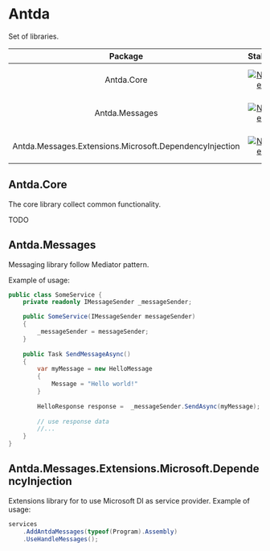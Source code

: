 # Antda

Set of libraries. 

| Package | Stable | Pre-release |
|:--:|:--:|:--:|
| Antda.Core |[![Nuget](https://img.shields.io/nuget/v/Antda.Core.svg)](https://www.nuget.org/packages/Antda.Core)|[![Nuget (with prereleases)](https://img.shields.io/nuget/vpre/Antda.Core)](https://www.nuget.org/packages/Antda.Core)|
| Antda.Messages |[![Nuget](https://img.shields.io/nuget/v/Antda.Messages.svg)](https://www.nuget.org/packages/Antda.Messages)|[![Nuget (with prereleases)](https://img.shields.io/nuget/vpre/Antda.Messages)](https://www.nuget.org/packages/Antda.Messages)|
| Antda.Messages.Extensions.Microsoft.DependencyInjection |[![Nuget](https://img.shields.io/nuget/v/Antda.Messages.Extensions.Microsoft.DependencyInjection.svg)](https://www.nuget.org/packages/Antda.Messages.Extensions.Microsoft.DependencyInjection)|[![Nuget (with prereleases)](https://img.shields.io/nuget/vpre/Antda.Messages.Extensions.Microsoft.DependencyInjection)](https://www.nuget.org/packages/Antda.Messages.Extensions.Microsoft.DependencyInjection)|


## Antda.Core

The core library collect common functionality.

TODO

## Antda.Messages
Messaging library follow Mediator pattern. 

Example of usage: 

```csharp 
public class SomeService {
    private readonly IMessageSender _messageSender;

    public SomeService(IMessageSender messageSender)
    {
        _messageSender = messageSender;
    }
    
    public Task SendMessageAsync()
    {
        var myMessage = new HelloMessage
        {
            Message = "Hello world!"
        }
        
        HelloResponse response =  _messageSender.SendAsync(myMessage);
        
        // use response data
        //...
    }
}
```

## Antda.Messages.Extensions.Microsoft.DependencyInjection
Extensions library for to use Microsoft DI as service provider.
Example of usage: 

```csharp 
services
    .AddAntdaMessages(typeof(Program).Assembly)
    .UseHandleMessages();
```